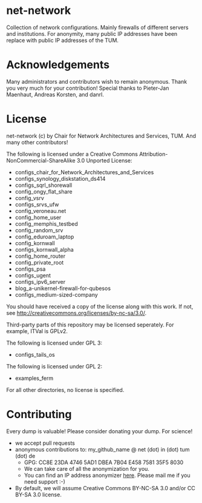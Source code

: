 net-network
===========

Collection of network configurations. 
Mainly firewalls of different servers and institutions. 
For anonymity, many public IP addresses have been replace with public IP addresses of the TUM. 


Acknowledgements
===========

Many administrators and contributors wish to remain anonymous. 
Thank you very much for your contribution!
Special thanks to Pieter-Jan Maenhaut, Andreas Korsten, and danrl.



License
===========

net-network (c) by Chair for Network Architectures and Services, TUM. 
And many other contributors!

The following is licensed under a Creative Commons Attribution-NonCommercial-ShareAlike 3.0 Unported License:

 * configs_chair_for_Network_Architectures_and_Services
 * configs_synology_diskstation_ds414
 * configs_sqrl_shorewall
 * config_ongy_flat_share
 * config_vsrv
 * configs_srvs_ufw
 * config_veroneau.net
 * config_home_user
 * config_memphis_testbed
 * config_random_srv
 * config_eduroam_laptop
 * config_kornwall
 * configs_kornwall_alpha
 * config_home_router
 * config_private_root
 * configs_psa
 * configs_ugent
 * configs_ipv6_server
 * blog_a-unikernel-firewall-for-qubesos
 * configs_medium-sized-company

You should have received a copy of the license along with this work.  If not, see <http://creativecommons.org/licenses/by-nc-sa/3.0/>.

Third-party parts of this repository may be licensed seperately.
For example, ITVal is GPLv2.

The following is licensed under GPL 3:
 * configs_tails_os

The following is licensed under GPL 2:
 * examples_ferm

For all other directories, no license is specified.


Contributing
===========

Every dump is valuable! Please consider donating your dump. For science!

 * we accept pull requests
 * anonymous contributions to: my_github_name @ net (dot) in (dot) tum (dot) de
   * GPG: CC8E 23DA 4746 5AD1 DBEA  7B04 E458 7581 35F5 8030
   * We can take care of all the anonymization for you.
   * You can find an IP address anonymizer [here](https://github.com/diekmann/yacryptopan). Please mail me if you need support :-)
 * By default, we will assume Creative Commons BY-NC-SA 3.0 and/or CC BY-SA 3.0 license.


